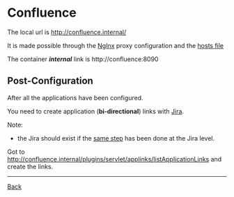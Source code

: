 # Confluence

The local url is http://confluence.internal/

It is made possible through the [NgInx](nginx.md) proxy configuration and the [hosts file](../envs/hosts.links)

The container ***internal*** link is http://confluence:8090

## Post-Configuration

After all the applications have been configured.

You need to create application (**bi-directional**) links with [Jira](jira.md).

Note:
- the Jira should exist if the [same step](jira.md#Post-Configuration) has been done at the Jira level.

Got to http://confluence.internal/plugins/servlet/applinks/listApplicationLinks  and create the links.

___
[Back](../README.md) 